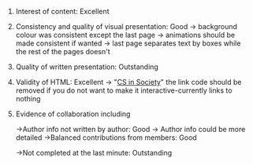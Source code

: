 1. Interest of content: Excellent

2. Consistency and quality of visual presentation: Good
    -> background colour was consistent except the last page
    -> animations should be made consistent if wanted
    -> last page separates text by boxes while the rest of the pages doesn't

3. Quality of written presentation: Outstanding

4. Validity of HTML: Excellent
    -> "<a class="navbar-brand" href="#">CS in Society</a>" the link code should be removed if you do not want to make it interactive-currently links to nothing

5. Evidence of collaboration including

    ->Author info not written by author: Good 
        -> Author info could be more detailed
    ->Balanced contributions from members: Good

    ->Not completed at the last minute: Outstanding